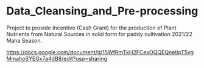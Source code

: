 # Data_Cleansing_and_Pre-processing
Project to provide Incentive (Cash Grant) for the production of Plant Nutrients from Natural Sources in solid form for paddy cultivation 2021/22 Maha Season.


https://docs.google.com/document/d/15WfRmTkH2FCexOQQEQnetipT5vgMmahoSYEGx7a4dB8/edit?usp=sharing
